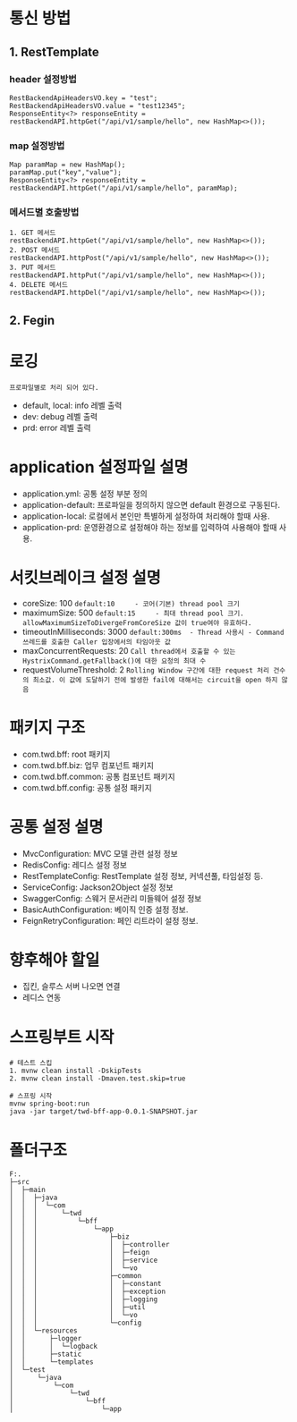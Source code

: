 # 통신 방법
## 1. RestTemplate
### header 설정방법
```
RestBackendApiHeadersVO.key = "test";
RestBackendApiHeadersVO.value = "test12345";
ResponseEntity<?> responseEntity = restBackendAPI.httpGet("/api/v1/sample/hello", new HashMap<>());
```

### map 설정방법
```
Map paramMap = new HashMap();
paramMap.put("key","value");
ResponseEntity<?> responseEntity = restBackendAPI.httpGet("/api/v1/sample/hello", paramMap);
```

### 메서드별 호출방법
```
1. GET 메서드
restBackendAPI.httpGet("/api/v1/sample/hello", new HashMap<>());
2. POST 메서드
restBackendAPI.httpPost("/api/v1/sample/hello", new HashMap<>());
3. PUT 메서드
restBackendAPI.httpPut("/api/v1/sample/hello", new HashMap<>());
4. DELETE 메서드
restBackendAPI.httpDel("/api/v1/sample/hello", new HashMap<>());
```

## 2. Fegin

# 로깅
`프로파일별로 처리 되어 있다.`

- default, local: info 레벨 출력
- dev: debug 레벨 출력
- prd: error 레벨 출력

# application 설정파일 설명
- application.yml: 공통 설정 부분 정의
- application-default: 프로파일을 정의하지 않으면 default 환경으로 구동된다.
- application-local: 로컬에서 본인만 특별하게 설정하여 처리해야 할때 사용.
- application-prd: 운영환경으로 설정해야 하는 정보를 입력하여 사용해야 할때 사용.

# 서킷브레이크 설정 설명
- coreSize: 100 `default:10     - 코어(기본) thread pool 크기`
- maximumSize: 500 `default:15     - 최대 thread pool 크기. allowMaximumSizeToDivergeFromCoreSize 값이 true여야 유효하다.`
- timeoutInMilliseconds: 3000 `default:300ms  - Thread 사용시 - Command 쓰레드를 호출한 Caller 입장에서의 타임아웃 값`
- maxConcurrentRequests: 20 `Call thread에서 호출할 수 있는 HystrixCommand.getFallback()에 대한 요청의 최대 수`
- requestVolumeThreshold: 2 `Rolling Window 구간에 대한 request 처리 건수의 최소값. 이 값에 도달하기 전에 발생한 fail에 대해서는 circuit을 open 하지 않음`

# 패키지 구조 
- com.twd.bff: root 패키지
- com.twd.bff.biz: 업무 컴포넌트 패키지
- com.twd.bff.common: 공통 컴포넌트 패키지
- com.twd.bff.config: 공통 설정 패키지 

# 공통 설정 설명
- MvcConfiguration: MVC 모델 관련 설정 정보 
- RedisConfig: 레디스 설정 정보
- RestTemplateConfig: RestTemplate 설정 정보, 커넥션풀, 타임설정 등.
- ServiceConfig: Jackson2Object 설정 정보
- SwaggerConfig: 스웨거 문서관리 미들웨어 설정 정보
- BasicAuthConfiguration: 베이직 인증 설정 정보. 
- FeignRetryConfiguration: 페인 리트라이 설정 정보.

# 향후해야 할일
- 집킨, 슬루스 서버 나오면 연결
- 레디스 연동 

# 스프링부트 시작
```
# 테스트 스킵  
1. mvnw clean install -DskipTests
2. mvnw clean install -Dmaven.test.skip=true

# 스프링 시작 
mvnw spring-boot:run
java -jar target/twd-bff-app-0.0.1-SNAPSHOT.jar

```

# 폴더구조
```
F:.
├─src
│  ├─main
│  │  ├─java
│  │  │  └─com
│  │  │      └─twd
│  │  │          └─bff
│  │  │              └─app
│  │  │                  ├─biz
│  │  │                  │  ├─controller
│  │  │                  │  ├─feign
│  │  │                  │  ├─service
│  │  │                  │  └─vo
│  │  │                  ├─common
│  │  │                  │  ├─constant
│  │  │                  │  ├─exception
│  │  │                  │  ├─logging
│  │  │                  │  ├─util
│  │  │                  │  └─vo
│  │  │                  └─config
│  │  └─resources
│  │      ├─logger
│  │      │  └─logback
│  │      ├─static
│  │      └─templates
│  └─test
│      └─java
│          └─com
│              └─twd
│                  └─bff
│                      └─app
```